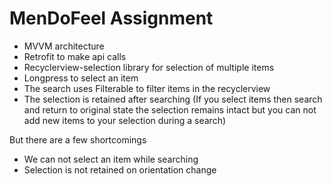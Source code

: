 # MenDoFeel Assignment

- MVVM architecture
- Retrofit to make api calls
- Recyclerview-selection library for selection of multiple items
- Longpress to select an item
- The search uses Filterable to filter items in the recyclerview  
- The selection is retained after searching (If you select items then search and return to original state the selection remains intact but you can not add new items to your selection during a search)

But there are a few shortcomings 
- We can not select an item while searching
- Selection is not retained on orientation change

